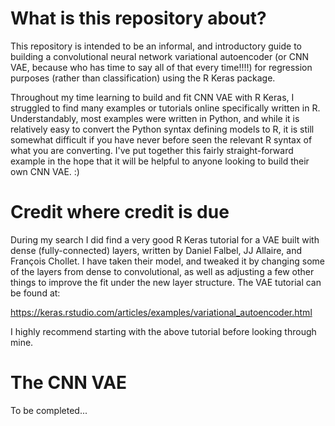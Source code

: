 # What is this repository about?

This repository is intended to be an informal, and introductory guide to building a convolutional neural network variational autoencoder (or CNN VAE, because who has time to say all of that every time!!!!) for regression purposes (rather than classification) using the R Keras package.

Throughout my time learning to build and fit CNN VAE with R Keras, I struggled to find many examples or tutorials online specifically written in R. Understandably, most examples were written in Python, and while it is relatively easy to convert the Python syntax defining models to R, it is still somewhat difficult if you have never before seen the relevant R syntax of what you are converting. I've put together this fairly straight-forward example in the hope that it will be helpful to anyone looking to build their own CNN VAE. :)

# Credit where credit is due

During my search I did find a very good R Keras tutorial for a VAE built with dense (fully-connected) layers, written by Daniel Falbel, JJ Allaire, and François Chollet. I have taken their model, and tweaked it by changing some of the layers from dense to convolutional, as well as adjusting a few other things to improve the fit under the new layer structure. The VAE tutorial can be found at:

https://keras.rstudio.com/articles/examples/variational_autoencoder.html

I highly recommend starting with the above tutorial before looking through mine. 

# The CNN VAE

To be completed... 

